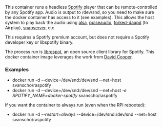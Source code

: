 This container runs a headless [Spotify](https://www.spotify.com/us/) player that can be remote-controlled by any Spotify app. Audio is output to /dev/snd, so you need to make sure the docker container has access to it (see examples). This allows the host system to play back the audio using [alsa](http://www.alsa-project.org/), [pulseaudio](http://pulseaudio.org), [forked-daapd](https://ejurgensen.github.io/forked-daapd/) (to Airplay), [snapserver](https://github.com/badaix/snapcast), etc.

This requires a Spotify premium account, but does not require a Spotify developer key or libspotify binary.

The process run is [librespot](https://github.com/plietar/librespot), an open source client library for Spotify.
This docker container image leverages the work from [David Cooper](https://dtcooper.github.io/raspotify).

### Examples
- docker run -d --device=/dev/snd:/dev/snd --net=host svanscho/raspotify
- docker run -d --device=/dev/snd:/dev/snd --net=host *-e SPOTIFY_NAME=docker-spotify* svanscho/raspotify

If you want the container to always run (even when the RPi rebooted):
- docker run -d *--restart=always* --device=/dev/snd:/dev/snd --net=host svanscho/raspotify
